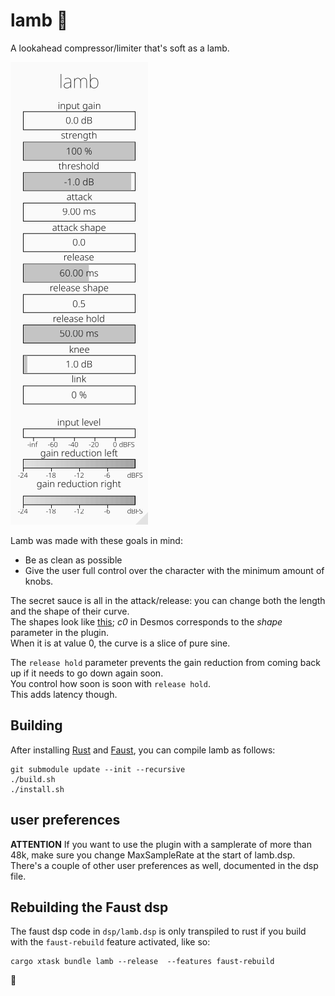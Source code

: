 # lamb 🐑

A lookahead compressor/limiter that's soft as a lamb. 

<p align=”center”>
    <img src="images/lamb.png" alt="screenshot">
</p>

Lamb was made with these goals in mind:
- Be as clean as possible
- Give the user full control over the character with the minimum amount of knobs.

The secret sauce is all in the attack/release:
you can change both the length and the shape of their curve.  
The shapes look like [this](https://www.desmos.com/calculator/cog4ujr7cs); _c0_ in Desmos corresponds to the _shape_ parameter in the plugin.  
When it is at value 0, the curve is a slice of pure sine.  

The ``release hold`` parameter prevents the gain reduction from coming back up if it needs to go down again soon.  
You control how soon is soon with ``release hold``.  
This adds latency though.


## Building

After installing [Rust](https://rustup.rs/) and [Faust](https://faust.grame.fr), you can compile lamb as follows:

```shell
git submodule update --init --recursive
./build.sh
./install.sh
```

## user preferences

  **ATTENTION** If you want to use the plugin with a samplerate of more than 48k, make sure you change MaxSampleRate at the start of lamb.dsp.  
  There's a couple of other user preferences as well, documented in the dsp file.

## Rebuilding the Faust dsp
The faust dsp code in ``dsp/lamb.dsp`` is only transpiled to rust if you build with the ``faust-rebuild`` feature activated, like so: 

``` shell
cargo xtask bundle lamb --release  --features faust-rebuild
```

🐑
